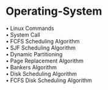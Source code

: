 # Operating-System

•	Linux Commands<br/>
•	System Call<br/>
•	FCFS Scheduling Algorithm<br/>
•	SJF Scheduling Algorithm<br/>
•	Dynamic Partitioning<br/>
•	Page Replacement Algorithm<br/>
•	Bankers Algorithm<br/>
•	Disk Scheduling Algorithm<br/>
•	FCFS Disk Scheduling Algorithm
